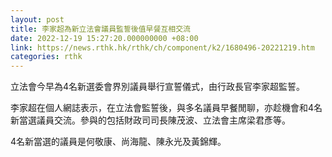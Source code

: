 ```yaml
---
layout: post
title: 李家超為新立法會議員監誓後值早餐互相交流
date: 2022-12-19 15:27:20.000000000 +08:00
link: https://news.rthk.hk/rthk/ch/component/k2/1680496-20221219.htm
categories: rthk
---
```


立法會今早為4名新選委會界別議員舉行宣誓儀式，由行政長官李家超監誓。

李家超在個人網誌表示，在立法會監誓後，與多名議員早餐閒聊，亦趁機會和4名新當選議員交流。參與的包括財政司司長陳茂波、立法會主席梁君彥等。

4名新當選的議員是何敬康、尚海龍、陳永光及黃錦輝。
